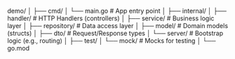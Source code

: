 demo/
│
├── cmd/
│   └── main.go                  # App entry point
│
├── internal/
│   ├── handler/                 # HTTP Handlers (controllers)
│   ├── service/                 # Business logic layer
│   ├── repository/              # Data access layer
│   ├── model/                   # Domain models (structs)
│   ├── dto/                     # Request/Response types
│   └── server/                  # Bootstrap logic (e.g., routing)
│
├── test/
│   └── mock/                    # Mocks for testing
│
└── go.mod
